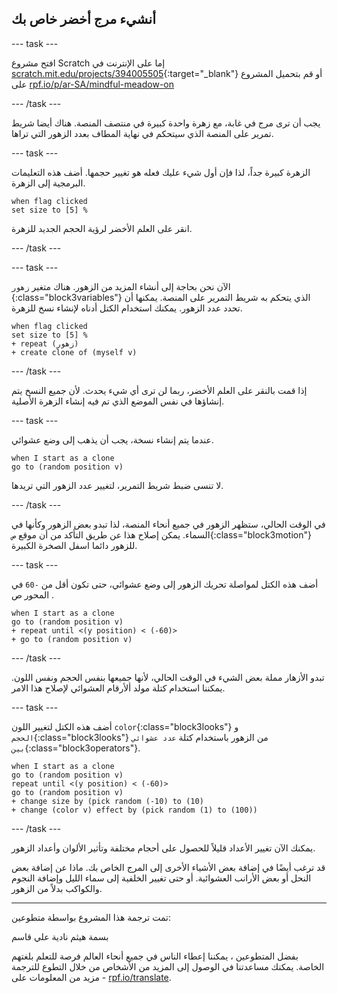 ## أنشيء مرج أخضر خاص بك

--- task ---

افتح مشروع Scratch إما على الإنترنت في [scratch.mit.edu/projects/394005505](https://scratch.mit.edu/projects/394005505){:target="_blank"} أو قم بتحميل المشروع على [rpf.io/p/ar-SA/mindful-meadow-on](https://rpf.io/p/ar-SA/mindful-meadow-go)

--- /task ---

يجب أن ترى مرج في غابة، مع زهرة واحدة كبيرة في منتصف المنصة. هناك أيضا شريط تمرير على المنصة الذي سيتحكم في نهاية المطاف بعدد الزهور التي تراها.

--- task ---

الزهرة كبيرة جداً، لذا فإن أول شيء عليك فعله هو تغيير حجمها. أضف هذه التعليمات البرمجية إلى الزهرة.

```blocks3
when flag clicked
set size to [5] %
```

انقر على العلم الأخضر لرؤية الحجم الجديد للزهرة.

--- /task ---

--- task ---

الآن نحن بحاجة إلى أنشاء المزيد من الزهور. هناك متغير `زهور `{:class="block3variables"} الذي يتحكم به شريط التمرير على المنصة. يمكنها أن تحدد عدد الزهور. يمكنك استخدام الكتل أدناه لإنشاء نسخ للزهرة.

```blocks3
when flag clicked
set size to [5] %
+ repeat (زهور)
+ create clone of (myself v)
```

--- /task ---

إذا قمت بالنقر على العلم الأخضر، ربما لن ترى أي شيء يحدث. لأن جميع النسخ يتم إنشاؤها في نفس الموضع الذي تم فيه إنشاء الزهرة الأصلية.

--- task ---

عندما يتم إنشاء نسخة، يجب أن يذهب إلى وضع عشوائي.

```blocks3
when I start as a clone
go to (random position v)
```

لا تنسى ضبط شريط التمرير، لتغيير عدد الزهور التي تريدها.

--- /task ---

في الوقت الحالي، ستظهر الزهور في جميع أنحاء المنصة، لذا تبدو بعض الزهور وكأنها في السماء. يمكن إصلاح هذا عن طريق التأكد من أن موقع `ص`{:class="block3motion"} للزهور دائما اسفل الصخرة الكبيرة.

--- task ---

أضف هذه الكتل لمواصلة تحريك الزهور إلى وضع عشوائي، حتى تكون أقل من ` -60 `   في المحور ص .

```blocks3
when I start as a clone
go to (random position v)
+ repeat until <(y position) < (-60)>
+ go to (random position v)
```

--- /task ---

تبدو الأزهار مملة بعض الشيء في الوقت الحالي، لأنها جميعها بنفس الحجم ونفس اللون. يمكننا استخدام كتلة مولد ألأرقام العشوائي لإصلاح هذا الامر.

--- task ---

أضف هذه الكتل لتغيير اللون `color`{:class="block3looks"} و `الحجم`{:class="block3looks"} من الزهور باستخدام كتلة `عدد عشوائي بين`{:class="block3operators"}.

```blocks3
when I start as a clone
go to (random position v)
repeat until <(y position) < (-60)>
go to (random position v)
+ change size by (pick random (-10) to (10)
+ change (color v) effect by (pick random (1) to (100))
```

--- /task ---

يمكنك الآن تغيير الأعداد قليلاً للحصول على أحجام مختلفة وتأثير الألوان وأعداد الزهور.

قد ترغب أيضًا في إضافة بعض الأشياء الأخرى إلى المرج الخاص بك. ماذا عن إضافة بعض النحل أو بعض الأرانب العشوائية. أو حتى تغيير الخلفية إلى سماء الليل وإضافة النجوم والكواكب بدلاً من الزهور.

***

تمت ترجمة هذا المشروع بواسطة متطوعين:

بسمة هيثم
نادية علي قاسم

بفضل المتطوعين ، يمكننا إعطاء الناس في جميع أنحاء العالم فرصة للتعلم بلغتهم الخاصة. يمكنك مساعدتنا في الوصول إلى المزيد من الأشخاص من خلال التطوع للترجمة - مزيد من المعلومات على [rpf.io/translate](https://rpf.io/translate).





